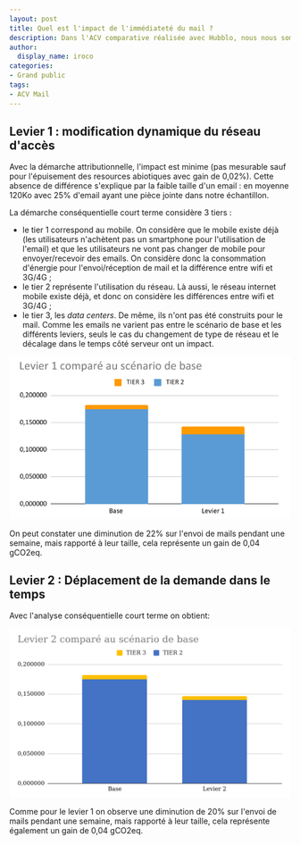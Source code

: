 ```yaml
---
layout: post
title: Quel est l'impact de l'immédiateté du mail ?
description: Dans l'ACV comparative réalisée avec Hubblo, nous nous sommes demandé si ralentir la délivrance des mails pouvait réduire son empreinte.
author:
  display_name: iroco
categories:
- Grand public
tags:
- ACV Mail
---
```



## Levier 1 : modification dynamique du réseau d'accès

Avec la démarche attributionnelle, l'impact est minime (pas mesurable sauf pour l'épuisement des resources abiotiques avec gain de 0,02%). Cette absence de différence s'explique par la faible taille d'un email : en moyenne 120Ko avec 25% d'email ayant une pièce jointe dans notre échantillon.

La démarche conséquentielle court terme considère 3 tiers :

- le tier 1 correspond au mobile. On considère que le mobile existe déjà (les utilisateurs n'achètent pas un smartphone pour l'utilisation de l'email) et que les utilisateurs ne vont pas changer de mobile pour envoyer/recevoir des emails. On considère donc la consommation d'énergie pour l'envoi/réception de mail et la différence entre wifi et 3G/4G ;
- le tier 2 représente l'utilisation du réseau. Là aussi, le réseau internet mobile existe déjà, et donc on considère les différences entre wifi et 3G/4G ;
- le tier 3, les _data centers_. De même, ils n'ont pas été construits pour le mail. Comme les emails ne varient pas entre le scénario de base et les différents leviers, seuls le cas du changement de type de réseau et le décalage dans le temps côté serveur ont un impact.

![Graph des résultats de l'ACV-C levier1](/images/ACV/resultats-levier1-conseq-ct.png)

On peut constater une diminution de 22% sur l'envoi de mails pendant une semaine, mais rapporté à leur taille, cela représente un gain de 0,04 gCO2eq.

## Levier 2 : Déplacement de la demande dans le temps

Avec l'analyse conséquentielle court terme on obtient:

![Graph des résultats de l'ACV-C levier2](/images/ACV/resultats-levier2-conseq-ct.png)

Comme pour le levier 1 on observe une diminution de 20% sur l'envoi de mails pendant une semaine, mais rapporté à leur taille, cela représente également un gain de 0,04 gCO2eq.
